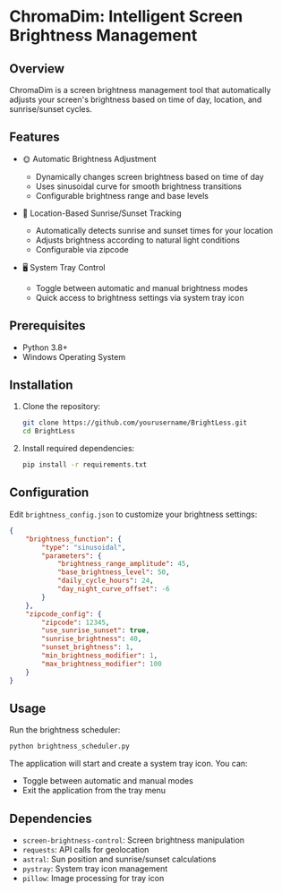 # ChromaDim: Intelligent Screen Brightness Management

## Overview

ChromaDim is a screen brightness management tool that automatically adjusts your screen's brightness based on time of day, location, and sunrise/sunset cycles.

## Features

- 🌞 Automatic Brightness Adjustment
  - Dynamically changes screen brightness based on time of day
  - Uses sinusoidal curve for smooth brightness transitions
  - Configurable brightness range and base levels

- 🌅 Location-Based Sunrise/Sunset Tracking
  - Automatically detects sunrise and sunset times for your location
  - Adjusts brightness according to natural light conditions
  - Configurable via zipcode

- 🖥️ System Tray Control
  - Toggle between automatic and manual brightness modes
  - Quick access to brightness settings via system tray icon

## Prerequisites

- Python 3.8+
- Windows Operating System

## Installation

1. Clone the repository:
   ```bash
   git clone https://github.com/yourusername/BrightLess.git
   cd BrightLess
   ```

2. Install required dependencies:
   ```bash
   pip install -r requirements.txt
   ```

## Configuration

Edit `brightness_config.json` to customize your brightness settings:

```json
{
    "brightness_function": {
        "type": "sinusoidal",
        "parameters": {
            "brightness_range_amplitude": 45,
            "base_brightness_level": 50,
            "daily_cycle_hours": 24,
            "day_night_curve_offset": -6
        }
    },
    "zipcode_config": {
        "zipcode": 12345,
        "use_sunrise_sunset": true,
        "sunrise_brightness": 40,
        "sunset_brightness": 1,
        "min_brightness_modifier": 1,
        "max_brightness_modifier": 100
    }
}
```

## Usage

Run the brightness scheduler:
```bash
python brightness_scheduler.py
```

The application will start and create a system tray icon. You can:
- Toggle between automatic and manual modes
- Exit the application from the tray menu

## Dependencies

- `screen-brightness-control`: Screen brightness manipulation
- `requests`: API calls for geolocation
- `astral`: Sun position and sunrise/sunset calculations
- `pystray`: System tray icon management
- `pillow`: Image processing for tray icon
